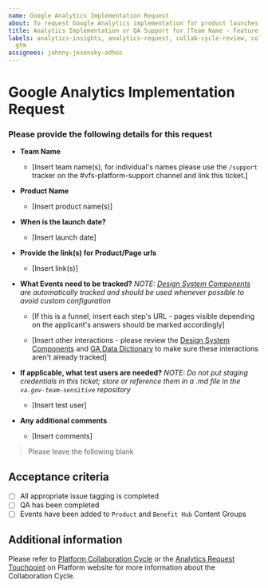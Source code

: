 ```yaml
---
name: Google Analytics Implementation Request 
about: To request Google Analytics implementation for product launches or iterations
title: Analytics Implementation or QA Support for [Team Name - Feature Name]
labels: analytics-insights, analytics-request, collab-cycle-review, collaboration-cycle,
  gtm
assignees: johnny-jesensky-adhoc
---
```


# Google Analytics Implementation Request

### Please provide the following details for this request

- **Team Name**

    - [Insert team name(s), for individual's names please use the `/support` tracker on the #vfs-platform-support channel and link this ticket.]

- **Product Name**

    - [Insert product name(s)]
      
- **When is the launch date?**
    - [Insert launch date]

- **Provide the link(s) for Product/Page urls**
  
    - [Insert link(s)]

- **What Events need to be tracked?** _NOTE: [Design System Components](https://depo-platform-documentation.scrollhelp.site/analytics-monitoring/Design-System-Components.1840808040.html) are automatically tracked and should be used whenever possible to avoid custom configuration_
    
    - [If this is a funnel, insert each step's URL - pages visible depending on the applicant's answers should be marked accordingly]
    
    - [Insert other interactions - please review the [Design System Components](https://depo-platform-documentation.scrollhelp.site/analytics-monitoring/Design-System-Components.1840808040.html) and [GA Data Dictionary](https://depo-platform-documentation.scrollhelp.site/analytics-monitoring/Google-Analytics-Data-Dictionary.1810464912.html)  to make sure these interactions aren't already tracked]

- **If applicable, what test users are needed?**  _NOTE: Do not put staging credentials in this ticket; store or reference them in a .md file in the `va.gov-team-sensitive` repository_

    - [Insert test user]

- **Any additional comments**

    - [Insert comments]

> Please leave the following blank

## Acceptance criteria
- [ ] All appropriate issue tagging is completed
- [ ] QA has been completed
- [ ] Events have been added to `Product` and `Benefit Hub` Content Groups

## Additional information

Please refer to [Platform Collaboration Cycle](https://depo-platform-documentation.scrollhelp.site/collaboration-cycle/index.html) or the [Analytics Request Touchpoint](https://depo-platform-documentation.scrollhelp.site/collaboration-cycle/Analytics-request.1782120453.html) on Platform website for more information about the Collaboration Cycle.

